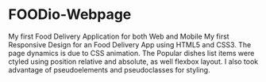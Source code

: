# FOODio-Webpage
My first Food Delivery Application for both Web and Mobile
My first Responsive Design for an Food Delivery App using HTML5 and CSS3. The page dynamics is due to CSS animation. The Popular dishes list items were ctyled using position relative and absolute, as well flexbox layout. I also took advantage of pseudoelements and pseudoclasses for styling. 
